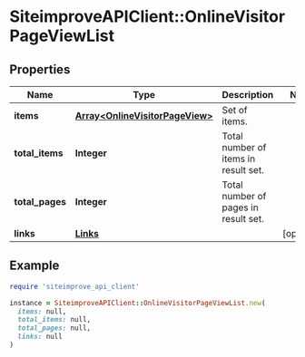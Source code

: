 # SiteimproveAPIClient::OnlineVisitorPageViewList

## Properties

| Name | Type | Description | Notes |
| ---- | ---- | ----------- | ----- |
| **items** | [**Array&lt;OnlineVisitorPageView&gt;**](OnlineVisitorPageView.md) | Set of items. |  |
| **total_items** | **Integer** | Total number of items in result set. |  |
| **total_pages** | **Integer** | Total number of pages in result set. |  |
| **links** | [**Links**](Links.md) |  | [optional] |

## Example

```ruby
require 'siteimprove_api_client'

instance = SiteimproveAPIClient::OnlineVisitorPageViewList.new(
  items: null,
  total_items: null,
  total_pages: null,
  links: null
)
```

